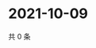 # 2021-10-09

共 0 条

<!-- BEGIN WEIBO -->
<!-- 最后更新时间 Sat Oct 09 2021 16:09:25 GMT+0800 (China Standard Time) -->

<!-- END WEIBO -->
